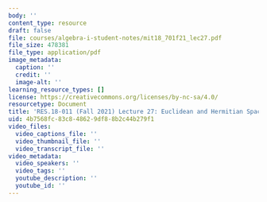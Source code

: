 ```yaml
---
body: ''
content_type: resource
draft: false
file: courses/algebra-i-student-notes/mit18_701f21_lec27.pdf
file_size: 478381
file_type: application/pdf
image_metadata:
  caption: ''
  credit: ''
  image-alt: ''
learning_resource_types: []
license: https://creativecommons.org/licenses/by-nc-sa/4.0/
resourcetype: Document
title: 'RES.18-011 (Fall 2021) Lecture 27: Euclidean and Hermitian Spaces '
uid: 4b7568fc-83c8-4862-9df8-8b2c44b279f1
video_files:
  video_captions_file: ''
  video_thumbnail_file: ''
  video_transcript_file: ''
video_metadata:
  video_speakers: ''
  video_tags: ''
  youtube_description: ''
  youtube_id: ''
---
```

